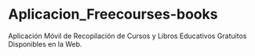 # Aplicacion_Freecourses-books
Aplicación Móvil de Recopilación de Cursos y Libros Educativos Gratuitos Disponibles en la Web.
